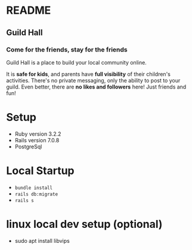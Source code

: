 # README

## Guild Hall

### Come for the friends, stay for the friends

Guild Hall is a place to build your local community online.

It is **safe for kids**, and parents have **full visibility** of their children's activities.
There's no private messaging, only the ability to post to your guild.
Even better, there are **no likes and followers** here! Just friends and fun!

# Setup

- Ruby version 3.2.2
- Rails version 7.0.8
- PostgreSql

# Local Startup

- `bundle install`
- `rails db:migrate`
- `rails s`

# linux local dev setup (optional)

- sudo apt install libvips
